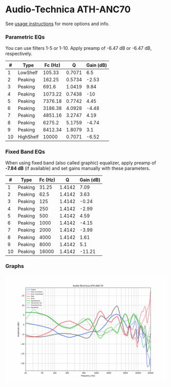 # Audio-Technica ATH-ANC70
See [usage instructions](https://github.com/jaakkopasanen/AutoEq#usage) for more options and info.

### Parametric EQs
You can use filters 1-5 or 1-10. Apply preamp of -6.47 dB or -6.47 dB, respectively.

|   # | Type      |   Fc (Hz) |      Q |   Gain (dB) |
|-----|-----------|-----------|--------|-------------|
|   1 | LowShelf  |    105.33 | 0.7071 |        6.5  |
|   2 | Peaking   |    162.25 | 0.5734 |       -2.53 |
|   3 | Peaking   |    691.6  | 1.0419 |        9.84 |
|   4 | Peaking   |   1073.22 | 0.7438 |      -10    |
|   5 | Peaking   |   7376.18 | 0.7742 |        4.45 |
|   6 | Peaking   |   3186.38 | 4.0928 |       -4.48 |
|   7 | Peaking   |   4851.16 | 3.2747 |        4.19 |
|   8 | Peaking   |   6275.2  | 5.1759 |       -4.74 |
|   9 | Peaking   |   8412.34 | 1.8079 |        3.1  |
|  10 | HighShelf |  10000    | 0.7071 |       -6.52 |

### Fixed Band EQs
When using fixed band (also called graphic) equalizer, apply preamp of **-7.84 dB** (if available) and set gains manually with these parameters.

|   # | Type    |   Fc (Hz) |      Q |   Gain (dB) |
|-----|---------|-----------|--------|-------------|
|   1 | Peaking |     31.25 | 1.4142 |        7.09 |
|   2 | Peaking |     62.5  | 1.4142 |        3.63 |
|   3 | Peaking |    125    | 1.4142 |       -0.24 |
|   4 | Peaking |    250    | 1.4142 |       -2.99 |
|   5 | Peaking |    500    | 1.4142 |        4.59 |
|   6 | Peaking |   1000    | 1.4142 |       -4.15 |
|   7 | Peaking |   2000    | 1.4142 |       -3.99 |
|   8 | Peaking |   4000    | 1.4142 |        1.61 |
|   9 | Peaking |   8000    | 1.4142 |        5.1  |
|  10 | Peaking |  16000    | 1.4142 |      -11.21 |

### Graphs
![](./Audio-Technica%20ATH-ANC70.png)
